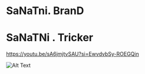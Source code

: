 # SaNaTni. BranD
# SaNaTNi . Tricker 
https://youtu.be/sA6jmjtvSAU?si=EwvdvbSy-ROEGQin

![Alt Text](https://i.imgur.com/GItqLpN.jpeg)
